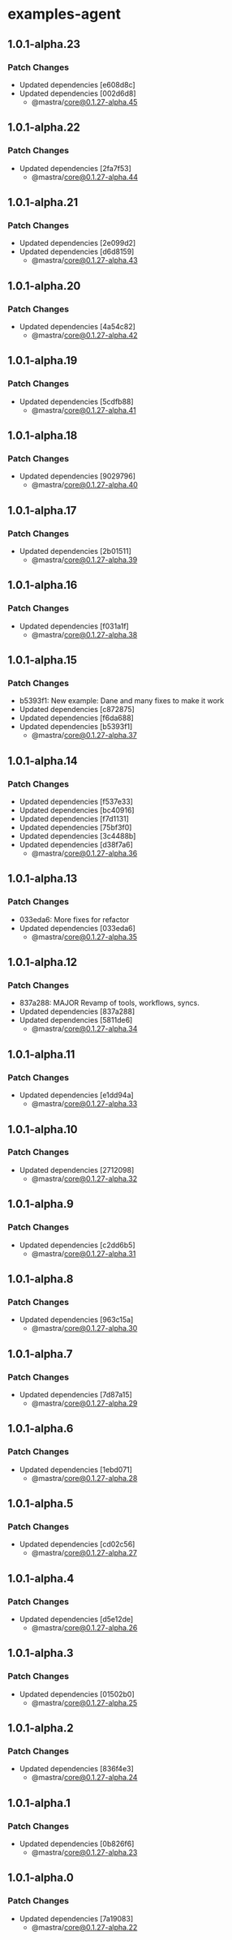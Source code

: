 # examples-agent

## 1.0.1-alpha.23

### Patch Changes

- Updated dependencies [e608d8c]
- Updated dependencies [002d6d8]
  - @mastra/core@0.1.27-alpha.45

## 1.0.1-alpha.22

### Patch Changes

- Updated dependencies [2fa7f53]
  - @mastra/core@0.1.27-alpha.44

## 1.0.1-alpha.21

### Patch Changes

- Updated dependencies [2e099d2]
- Updated dependencies [d6d8159]
  - @mastra/core@0.1.27-alpha.43

## 1.0.1-alpha.20

### Patch Changes

- Updated dependencies [4a54c82]
  - @mastra/core@0.1.27-alpha.42

## 1.0.1-alpha.19

### Patch Changes

- Updated dependencies [5cdfb88]
  - @mastra/core@0.1.27-alpha.41

## 1.0.1-alpha.18

### Patch Changes

- Updated dependencies [9029796]
  - @mastra/core@0.1.27-alpha.40

## 1.0.1-alpha.17

### Patch Changes

- Updated dependencies [2b01511]
  - @mastra/core@0.1.27-alpha.39

## 1.0.1-alpha.16

### Patch Changes

- Updated dependencies [f031a1f]
  - @mastra/core@0.1.27-alpha.38

## 1.0.1-alpha.15

### Patch Changes

- b5393f1: New example: Dane and many fixes to make it work
- Updated dependencies [c872875]
- Updated dependencies [f6da688]
- Updated dependencies [b5393f1]
  - @mastra/core@0.1.27-alpha.37

## 1.0.1-alpha.14

### Patch Changes

- Updated dependencies [f537e33]
- Updated dependencies [bc40916]
- Updated dependencies [f7d1131]
- Updated dependencies [75bf3f0]
- Updated dependencies [3c4488b]
- Updated dependencies [d38f7a6]
  - @mastra/core@0.1.27-alpha.36

## 1.0.1-alpha.13

### Patch Changes

- 033eda6: More fixes for refactor
- Updated dependencies [033eda6]
  - @mastra/core@0.1.27-alpha.35

## 1.0.1-alpha.12

### Patch Changes

- 837a288: MAJOR Revamp of tools, workflows, syncs.
- Updated dependencies [837a288]
- Updated dependencies [5811de6]
  - @mastra/core@0.1.27-alpha.34

## 1.0.1-alpha.11

### Patch Changes

- Updated dependencies [e1dd94a]
  - @mastra/core@0.1.27-alpha.33

## 1.0.1-alpha.10

### Patch Changes

- Updated dependencies [2712098]
  - @mastra/core@0.1.27-alpha.32

## 1.0.1-alpha.9

### Patch Changes

- Updated dependencies [c2dd6b5]
  - @mastra/core@0.1.27-alpha.31

## 1.0.1-alpha.8

### Patch Changes

- Updated dependencies [963c15a]
  - @mastra/core@0.1.27-alpha.30

## 1.0.1-alpha.7

### Patch Changes

- Updated dependencies [7d87a15]
  - @mastra/core@0.1.27-alpha.29

## 1.0.1-alpha.6

### Patch Changes

- Updated dependencies [1ebd071]
  - @mastra/core@0.1.27-alpha.28

## 1.0.1-alpha.5

### Patch Changes

- Updated dependencies [cd02c56]
  - @mastra/core@0.1.27-alpha.27

## 1.0.1-alpha.4

### Patch Changes

- Updated dependencies [d5e12de]
  - @mastra/core@0.1.27-alpha.26

## 1.0.1-alpha.3

### Patch Changes

- Updated dependencies [01502b0]
  - @mastra/core@0.1.27-alpha.25

## 1.0.1-alpha.2

### Patch Changes

- Updated dependencies [836f4e3]
  - @mastra/core@0.1.27-alpha.24

## 1.0.1-alpha.1

### Patch Changes

- Updated dependencies [0b826f6]
  - @mastra/core@0.1.27-alpha.23

## 1.0.1-alpha.0

### Patch Changes

- Updated dependencies [7a19083]
  - @mastra/core@0.1.27-alpha.22
